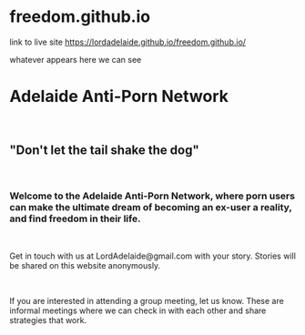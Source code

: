 # freedom.github.io

link to live site https://lordadelaide.github.io/freedom.github.io/

whatever appears here we can see

<h1>Adelaide Anti-Porn Network</h1>
<br>
<h2>"Don't let the tail shake the dog"</h2>
<br>
<h3>Welcome to the Adelaide Anti-Porn Network, where porn users can make the ultimate dream of becoming an ex-user a reality, and find freedom in their life. </h3>
<br>
<p>Get in touch with us at LordAdelaide@gmail.com with your story. Stories will be shared on this website anonymously.</p>
<br>
<P>If you are interested in attending a group meeting, let us know. These are informal meetings where we can check in with each other and share strategies that work.</P>

